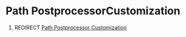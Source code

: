# Path PostprocessorCustomization

1.  REDIRECT [Path Postprocessor Customization](Path_Postprocessor_Customization.md)
